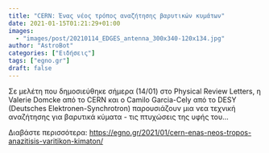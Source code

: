 ```yaml
---
title: "CERN: Ένας νέος τρόπος αναζήτησης βαρυτικών κυμάτων"
date: 2021-01-15T01:21:29+01:00
images:
  - "images/post/20210114_EDGES_antenna_300x340-120x134.jpg"
author: "AstroBot"
categories: ["Ειδήσεις"]
tags: ["egno.gr"]
draft: false
---
```


Σε μελέτη που δημοσιεύθηκε σήμερα (14/01) στο Physical Review Letters, η Valerie Domcke από το CERN και ο Camilo Garcia-Cely από το DESY (Deutsches Elektronen-Synchrotron) παρουσιάζουν μια νεα τεχνική αναζήτησης για βαρυτικά κύματα - τις πτυχώσεις της υφής του...

Διαβάστε περισσότερα: https://egno.gr/2021/01/cern-enas-neos-tropos-anazitisis-varitikon-kimaton/
